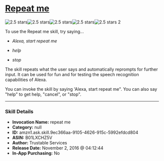 # [Repeat me](http://alexa.amazon.com/#skills/amzn1.ask.skill.9ec366aa-9105-4626-915c-5992efdcd804)
![2.5 stars](../../images/ic_star_black_18dp_1x.png)![2.5 stars](../../images/ic_star_black_18dp_1x.png)![2.5 stars](../../images/ic_star_half_black_18dp_1x.png)![2.5 stars](../../images/ic_star_border_black_18dp_1x.png)![2.5 stars](../../images/ic_star_border_black_18dp_1x.png) 2

To use the Repeat me skill, try saying...

* *Alexa, start repeat me*

* *help*

* *stop*

The skill repeats what the user says and automatically reprompts for further input. It can be used for fun and for testing the speech recognition capabilities of Alexa.

You can invoke the skill by saying 'Alexa, start repeat me".
You can also say "help" to get help, "cancel", or "stop".

***

### Skill Details

* **Invocation Name:** repeat me
* **Category:** null
* **ID:** amzn1.ask.skill.9ec366aa-9105-4626-915c-5992efdcd804
* **ASIN:** B01LXCHZ5V
* **Author:** Trustable Services
* **Release Date:** November 2, 2016 @ 04:12:44
* **In-App Purchasing:** No
